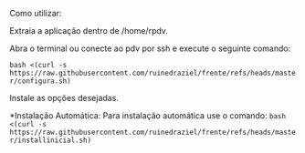 Como utilizar:

Extraia a aplicação dentro de /home/rpdv.

Abra o terminal ou conecte ao pdv por ssh e execute o seguinte comando:

```bash <(curl -s https://raw.githubusercontent.com/ruinedraziel/frente/refs/heads/master/configura.sh)```

Instale as opções desejadas.

*Instalação Automática:
Para instalação automática use o comando:
```bash <(curl -s https://raw.githubusercontent.com/ruinedraziel/frente/refs/heads/master/installinicial.sh)```
